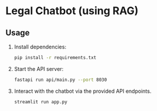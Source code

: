# Legal Chatbot (using RAG)

## Usage

1. Install dependencies:
   ```sh
   pip install -r requirements.txt
   ```
2. Start the API server:
   ```sh
   fastapi run api/main.py --port 8030
   ```
3. Interact with the chatbot via the provided API endpoints.
   ```sh
   streamlit run app.py
   ```
   

